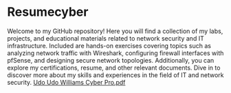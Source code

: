 # Resumecyber
Welcome to my GitHub repository! Here you will find a collection of my labs, projects, and educational materials related to network security and IT infrastructure. Included are hands-on exercises covering topics such as analyzing network traffic with Wireshark, configuring firewall interfaces with pfSense, and designing secure network topologies. Additionally, you can explore my certifications, resume, and other relevant documents. Dive in to discover more about my skills and experiences in the field of IT and network security.
[Udo Udo Williams Cyber Pro.pdf](https://github.com/user-attachments/files/16024158/Udo.Udo.Williams.Cyber.Pro.pdf)

